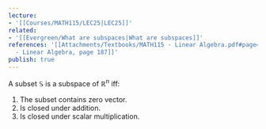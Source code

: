 ```yaml
---
lecture:
- '[[Courses/MATH115/LEC25|LEC25]]'
related:
- '[[Evergreen/What are subspaces|What are subspaces]]'
references: '[[Attachments/Textbooks/MATH115 - Linear Algebra.pdf#page=187&selection=0,27,0,27|MATH115
  - Linear Algebra, page 187]]'
publish: true
---
```


A subset $\mathbb S$ is a subspace of $\mathbb R^n$ iff:
1. The subset contains zero vector.
2. Is closed under addition.
3. Is closed under scalar multiplication.
